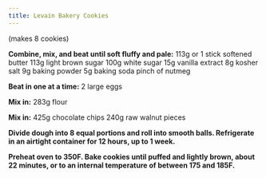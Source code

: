 ```yaml
---
title: Levain Bakery Cookies
---
```


(makes 8 cookies)

**Combine, mix, and beat until soft fluffy and pale:**
113g or 1 stick softened butter
113g light brown sugar
100g white sugar
15g vanilla extract
8g kosher salt
9g baking powder
5g baking soda
pinch of nutmeg

**Beat in one at a time:**
2 large eggs

**Mix in:**
283g flour

**Mix in:**
425g chocolate chips
240g raw walnut pieces

**Divide dough into 8 equal portions and roll into smooth balls. Refrigerate in an airtight container for 12 hours, up to 1 week.**

**Preheat oven to 350F. Bake cookies until puffed and lightly brown, about 22 minutes, or to an internal temperature of between 175 and 185F.**
